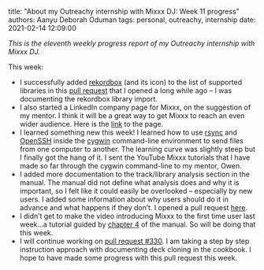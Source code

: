title: "About my Outreachy internship with Mixxx DJ: Week 11 progress"
authors: Aanyu Deborah Oduman
tags: personal, outreachy, internship
date: 2021-02-14 12:09:00

_This is the eleventh weekly progress report of my Outreachy internship with Mixxx DJ._

This week:

- I successfully added [rekordbox](https://rekordbox.com/en/) (and its icon) to the list of supported libraries in this [pull request](https://github.com/mixxxdj/manual/pull/322) that I opened a long while ago – I was documenting the rekordbox library import.
- I also started a LinkedIn company page for Mixxx, on the suggestion of my mentor. I think it will be a great way to get Mixxx to reach an even wider audience. Here is the [link](https://www.linkedin.com/company/mixxx-dj/) to the page.
- I learned something new this week! I learned how to use [rsync](https://linux.die.net/man/1/rsynchttps://linux.die.net/man/1/rsync) and [OpenSSH](https://www.openssh.com/) inside the [cygwin](https://www.cygwin.com/) command-line environment to send files from one computer to another. The learning curve was slightly steep but I finally got the hang of it. I sent the YouTube Mixxx tutorials that I have made so far through the cygwin command-line to my mentor, Owen.
- I added more documentation to the track/library analysis section in the manual. The manual did not define what analysis does and why it is important, so I felt like it could easily be overlooked – especially by new users. I added some information about why users should do it in advance and what happens if they don’t. I opened a pull request [here](https://github.com/mixxxdj/manual/pull/351).
- I didn’t get to make the video introducing Mixxx to the first time user last week…a tutorial guided by [chapter 4](https://manual.mixxx.org/2.2/en/chapters/library.html) of the manual. So will be doing that this week.
- I will continue working on [pull request #330](https://github.com/mixxxdj/manual/pull/330). I am taking a step by step instruction approach with documenting deck cloning in the cookbook. I hope to have made some progress with this pull request this week.
